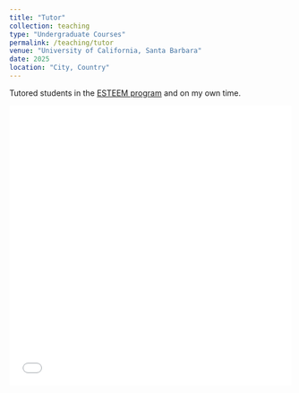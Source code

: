 ```yaml
---
title: "Tutor"
collection: teaching
type: "Undergraduate Courses"
permalink: /teaching/tutor
venue: "University of California, Santa Barbara"
date: 2025
location: "City, Country"
---
```


Tutored students in the [ESTEEM program](https://esteem.ucsb.edu/) and on my own time.

<iframe src="/files/courses_taught.pdf" width="100%" height="500" frameborder="no" border="0" marginwidth="0" marginheight="0"></iframe>

